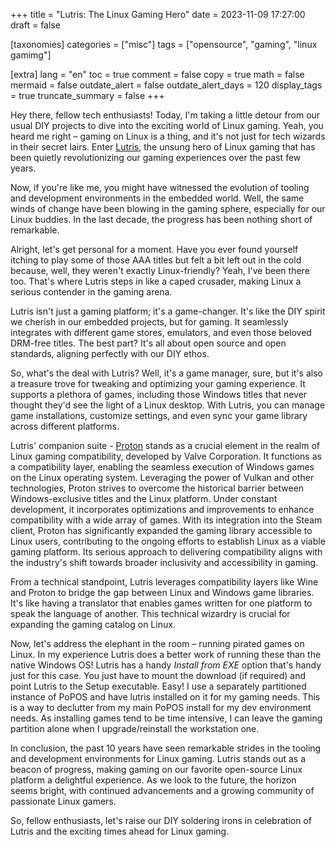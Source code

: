 +++
title = "Lutris: The Linux Gaming Hero"
date = 2023-11-09 17:27:00
draft = false

[taxonomies]
categories = ["misc"]
tags = ["opensource", "gaming", "linux gamimg"]

[extra]
lang = "en"
toc = true
comment = false
copy = true
math = false
mermaid = false
outdate_alert = false
outdate_alert_days = 120
display_tags = true
truncate_summary = false
+++

Hey there, fellow tech enthusiasts! Today, I'm taking a little detour from our usual DIY projects to dive into the exciting world of Linux gaming. Yeah, you heard me right – gaming on Linux is a thing, and it's not just for tech wizards in their secret lairs. Enter [Lutris](https://lutris.net/), the unsung hero of Linux gaming that has been quietly revolutionizing our gaming experiences over the past few years.

Now, if you're like me, you might have witnessed the evolution of tooling and development environments in the embedded world. Well, the same winds of change have been blowing in the gaming sphere, especially for our Linux buddies. In the last decade, the progress has been nothing short of remarkable.

Alright, let's get personal for a moment. Have you ever found yourself itching to play some of those AAA titles but felt a bit left out in the cold because, well, they weren't exactly Linux-friendly? Yeah, I've been there too. That's where Lutris steps in like a caped crusader, making Linux a serious contender in the gaming arena.

Lutris isn't just a gaming platform; it's a game-changer. It's like the DIY spirit we cherish in our embedded projects, but for gaming. It seamlessly integrates with different game stores, emulators, and even those beloved DRM-free titles. The best part? It's all about open source and open standards, aligning perfectly with our DIY ethos.

So, what's the deal with Lutris? Well, it's a game manager, sure, but it's also a treasure trove for tweaking and optimizing your gaming experience. It supports a plethora of games, including those Windows titles that never thought they'd see the light of a Linux desktop. With Lutris, you can manage game installations, customize settings, and even sync your game library across different platforms.

Lutris' companion suite - [Proton](https://www.protondb.com/) stands as a crucial element in the realm of Linux gaming compatibility, developed by Valve Corporation. It functions as a compatibility layer, enabling the seamless execution of Windows games on the Linux operating system. Leveraging the power of Vulkan and other technologies, Proton strives to overcome the historical barrier between Windows-exclusive titles and the Linux platform. Under constant development, it incorporates optimizations and improvements to enhance compatibility with a wide array of games. With its integration into the Steam client, Proton has significantly expanded the gaming library accessible to Linux users, contributing to the ongoing efforts to establish Linux as a viable gaming platform. Its serious approach to delivering compatibility aligns with the industry's shift towards broader inclusivity and accessibility in gaming.

From a technical standpoint, Lutris leverages compatibility layers like Wine and Proton to bridge the gap between Linux and Windows game libraries. It's like having a translator that enables games written for one platform to speak the language of another. This technical wizardry is crucial for expanding the gaming catalog on Linux.

Now, let's address the elephant in the room – running pirated games on Linux. In my experience Lutris does a better work of running these than the native Windows OS! Lutris has a handy *Install from EXE* option that's handy just for this case. You just have to mount the download (if required) and point Lutris to the Setup executable. Easy! I use a separately partitioned instance of PoPOS and have lutris installed on it for my gaming needs. This is a way to declutter from my main PoPOS install for my dev environment needs. As installing games tend to be time intensive, I can leave the gaming partition alone when I upgrade/reinstall the workstation one.

In conclusion, the past 10 years have seen remarkable strides in the tooling and development environments for Linux gaming. Lutris stands out as a beacon of progress, making gaming on our favorite open-source Linux platform a delightful experience. As we look to the future, the horizon seems bright, with continued advancements and a growing community of passionate Linux gamers.

So, fellow enthusiasts, let's raise our DIY soldering irons in celebration of Lutris and the exciting times ahead for Linux gaming.


